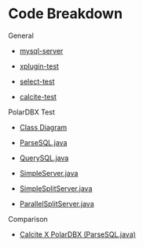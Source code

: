 # Code Breakdown

General

- [mysql-server](./docs/mysql-server.md)

- [xplugin-test](./docs/xplugin-test.md)

- [select-test](./docs/select-test.md)

- [calcite-test](./docs/calcite-test.md)

PolarDBX Test

- [Class Diagram](./docs/polardbx-test-diagram.md)

- [ParseSQL.java](./docs/polardbx-test-parse.md)

- [QuerySQL.java](./docs/polardbx-test-db-query.md)

- [SimpleServer.java](./docs/polardbx-test-server.md)

- [SimpleSplitServer.java](./docs/polardbx-test-split-server.md)

- [ParallelSplitServer.java](./docs/polardbx-test-parallel-server.md)

Comparison

- [Calcite X PolarDBX (ParseSQL.java)](./docs/compare-sql.md)